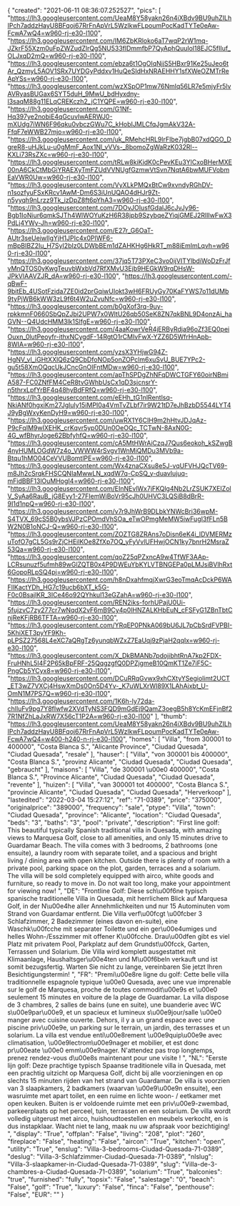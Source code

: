 {
"created": "2021-06-11 08:36:07.252527",
"pics": [
"https://lh3.googleusercontent.com/UeaM8Y58yakn26n4iXBdv9BU9uhZILhIPch7addzHayU8BFqoj67RrFnApVrL5WzlkwFLpoumPocKadTYTe0eAw-FcwA7wQ4=w960-rj-e30-l100",
"https://lh3.googleusercontent.com/IM6ZbKRloko6aT7wqP2rW1mq-JZkrF55Xzm0uFpZWZudZlrQg5NU533flDmmfbP7QyAphQuulol18EJC5fIIuf_OLJxqD2mQ=w960-rj-e30-l100",
"https://lh3.googleusercontent.com/ebza6t1OgOIqNjjS5HBxr91Ke25uJeo6tAr_QzmyL5AOV1SRx7UYDGyPddxv1HuQeSIdHxNRAEHHY1sfXWeOZMTrReApYSs=w960-rj-e30-l100",
"https://lh3.googleusercontent.com/wzXSpOP1mw76Nmlq56LR7e5mjyFr5lvAVRyasBUGax6SYT5duH_9MwU_bdHyxdny-l3saqM88g11ELqCREKczh2_jC1YQPE=w960-rj-e30-l100",
"https://lh3.googleusercontent.com/G1Nf-Hq397ye2nobiE4qGcuvIwAERWJ0-mXUdg7iWN6F96qku0vbczGWu7C_kHobIJMLCfqJgmAkV32A-FfqF7eWWB27mjo=w960-rj-e30-l100",
"https://lh3.googleusercontent.com/uk_RMehcHRL9lrFIbe7jgbB07xdQGO_DgreR8-uHJkLu-u0gMmF_Aox1Nl_vVVs-_8bomoZgWaRzK032Rl--KXLi73RsZXc=w960-rj-e30-l100",
"https://lh3.googleusercontent.com/tRLw8kiKidK0cPevKEu3YlCxoBHerMXE00nA6CkCtMbGiYRAEXyTmFZUdVVNUgfGzmwVtSvn7NqtA6bwMUFVobmEaVWR0Uw=w960-rj-e30-l100",
"https://lh3.googleusercontent.com/VyXLkPMQxBtCw9xvndyRGhDV-n1sozfyuFSxKRcv1AwM-Dm6S3iUnUQAO4dHJr9Zt-n5yyqh9nLrzz9Tk_izDpZ8ft6pYhA3=w960-rj-e30-l100",
"https://lh3.googleusercontent.com/7DOvJOIusfGdalJ6cJvJy96-Bgb1IoNiur6qmkSJTh4WlWOYuKzH6R38jpb9SzybqeZYiqjGMEJ2RIlIwFwX3PdLj4YWy-Jh=w960-rj-e30-l100",
"https://lh3.googleusercontent.com/E27r_G6OaT-AUtr3seUeiwIlgYjH1JPIc4x0PIWF6-mBpBIBZ2Iu_H7SyI2bIz0LDWbBEm1dZAHKHg6HkRT_m88iEmlmLqvh=w960-rj-e30-l100",
"https://lh3.googleusercontent.com/37jq5T73PXeC3vo0ijVITYlbdiWoDzFrJfvMnQTOS0yKwgTeuvbWxbVd7RfXMvU3Ejb9HEGkW9rqDHsW-JPkVlAAVZJR_dA=w960-rj-e30-l100",
"https://lh3.googleusercontent.com/-qBwF-9bitEb_4USotFzida7ZE0id2prGqiwUIokt3wH6FRUyGy70KaFYWS7o11dUMb9tyPjWB6kWW3zL9f6t4W2uZvuNfc=w960-rj-e30-l100",
"https://lh3.googleusercontent.com/b0gXof3rq-9uy-rpkkmnF0660SbQpZJbi2UPW7x0WltU26qb50SeK8ZN7qkBNL9D4onzAi_haGVN--Q4UdcHMM3lk1SlfgE=w960-rj-e30-l100",
"https://lh3.googleusercontent.com/4aaKowrVeR4jERByRdja96oZf3EQ0peiOuxn_0lutPeoyfr-ithxNCygdF-14RgtO1rCMIvFwX-YZZ6D5WfrHnApb-8WIA=w960-rj-e30-l100",
"https://lh3.googleusercontent.com/yzsX3YHjwG94Z-HgNV_vl_iGHtXXlQ6zQ9CbDfoNOp5onZOPclm6xuSvU_BUE7YPc2-gu5t58XmOQqcUkJCncGnOIFntMDw=w960-rj-e30-l100",
"https://lh3.googleusercontent.com/apThSPDgZhNFqDWCTGFY60oirNBmiA587-FC0ZNfFM4CeR8tvGWhbUsCx1qD3sjcnsrY-n5thrxLpfYrBF4q48hyBdFRfQ=w960-rj-e30-l100",
"https://lh3.googleusercontent.com/eEHh_tG1nlRentlsq-NkiANf0hgxiKm27Jgluly15iMPI0a4VmTvZLbf7ir9W21tD7eJhBzbD5544LYT4J9yBgWxyKenDyH9=w960-rj-e30-l100",
"https://lh3.googleusercontent.com/uwRX1Y6CIH9m2hHtvJDJqAz-P9cFqIM9wIXEHK_crKqvr5yp0DUn0OeOQc_TCTwN-8AxN0G-4G_wfBhyrJoge62BbfyhfQ=w960-rj-e30-l100",
"https://lh3.googleusercontent.com/cA5MtHWrAiCzqJ7Qus6eokoh_kSZwgB4nyHUMLOGdW7z4o_VWWW4rSvgv1WnMiQMDu3MVb9a-Btqu1hMO04CeVVUBomtlPE=w960-rj-e30-l100",
"https://lh3.googleusercontent.com/Wx4znaCXsu8e5J-vqUFVHJQcTV69-m8Jh2cSrqkFHSCQNIaMwwLN_xqdW7q-CpSQ_y-duavIujuq-mFidBBF13lOuMHogI4=w960-rj-e30-l100",
"https://lh3.googleusercontent.com/EInNEvlWx7jFKQlg4Nb2LrZSUK7XEIZolV_SyAa6RauB_jG8Eyy1-27FIemWiBoVr95cJh0UHVC3LQSiB8dBrR-9I1d1npQ=w960-rj-e30-l100",
"https://lh3.googleusercontent.com/v7r9JhWrB9DLbkYNWcBri36wpM-S4TVX_69cS5B0ybsVJPzCPOmdVhSOa_eTwOPmgMeMW5iwFugI3fFLn5BW2N0B1oNCJ-Q=w960-rj-e30-l100",
"https://lh3.googleusercontent.com/ZOZTG8ZRAns7oDisn6eK4i_IDVMERMzuTofO7gCL5Gs9rZjCHEilKOe8ZfXp7OQ_yFyVvlUFHwjOCN1ky7bnrH2MsraZ53Qa=w960-rj-e30-l100",
"https://lh3.googleusercontent.com/qoZ25qPZxncA9w4TfWF3AAp-LCRsunuzf5ufmh89wGlZQTB0x4P9DWEuYbKYLVTBNGEPa0pLMJsiBVlhRxt6GopoRLpSQ4pj=w960-rj-e30-l100",
"https://lh3.googleusercontent.com/h8nDxahfmqjXwrG3eoTmqAcDckP6WAFllKactYDh_HG7c19ucb6bXT_k5G-F0c0BsajlKR_3ICe46o92QYhkul13eGZahA=w960-rj-e30-l100",
"https://lh3.googleusercontent.com/REN2iks-forhUPajU0Ui-5fujzvC7zy277cr7wNqdX2vF6mB9Cy4p0lHNZALKHbEuN_cFSFyG1ZBnTbtCnjReKFjRB6TFTA=w960-rj-e30-l100",
"https://lh3.googleusercontent.com/YRqEP0PNkA069bU6JL7pCbSrdFVPBI-5KhiXET3pyYF9Kh-pLPSZ27568L4eXC7aQRgTz6yunqbWZxZ7EaUqj9zPjaH2qqIx=w960-rj-e30-l100",
"https://lh3.googleusercontent.com/X_DkBMANb7pdojibhtRnA7kp2FDX-FruHNhL5I4F2P65kBpFRF-25QqgzgfQ0DPZjgmeB10QmKT1Ze7iF5C-PngCb5YCyx8=w960-rj-e30-l100",
"https://lh3.googleusercontent.com/DCuRRqGvwx9xhCXtyYSegiolimt2UCT_ET3wZ7VXCj4HswXmDs0On5D4Yv-_K7uWLXrWI89X1LAhAjxbt_U-OmN1M7PS7Q=w960-rj-e30-l100",
"https://lh3.googleusercontent.com/1K6h-ly72da-chlIuFv9pg7Y8fIwfw2XVdTyNS3FQD9mGdEj9QamZ3oegB5h8YcKmEFjnBf27R1NfZhLaJxRW7X56cT1P2A=w960-rj-e30-l100"
],
"thumb": "https://lh3.googleusercontent.com/UeaM8Y58yakn26n4iXBdv9BU9uhZILhIPch7addzHayU8BFqoj67RrFnApVrL5WzlkwFLpoumPocKadTYTe0eAw-FcwA7wQ4=w400-h240-n-rj-e30-l100",
"homes": [
"Villa",
"from 300001 to 400000",
"Costa Blanca S.",
"Alicante Province",
"Ciudad Quesada",
"Ciudad Quesada",
"resale"
],
"hauser": [
"Villa",
"von 300001 bis 400000",
"Costa Blanca S.",
"provinz Alicante",
"Ciudad Quesada",
"Ciudad Quesada",
"gebraucht"
],
"maisons": [
"Villa",
"de 300001 \u00e0 400000",
"Costa Blanca S.",
"Province Alicante",
"Ciudad Quesada",
"Ciudad Quesada",
"revente"
],
"huizen": [
"Villa",
"van 300001 tot 400000",
"Costa Blanca S.",
"provincie Alicante",
"Ciudad Quesada",
"Ciudad Quesada",
"Herverkoop"
],
"lastedited": "2022-03-04 15:27:12",
"ref": "71-0389",
"price": "375000",
"originalprice": "389000",
"frequency": "sale",
"ptype": "Villa",
"town": "Ciudad Quesada",
"province": "Alicante",
"location": "Ciudad Quesada",
"beds": "3",
"baths": "3",
"pool": "private",
"description": "First line golf: This beautiful typically Spanish traditional villa in Quesada, with amazing views to Marquesa Golf, close to all amenities, and only 15 minutes drive to Guardamar Beach. The villa comes with 3 bedrooms, 2 bathrooms (one ensuite), a laundry room with separate toilet, and a spacious and bright living / dining area with open kitchen. Outside there is plenty of room with a private pool, parking space on the plot, garden, terraces and a solarium. The villa will be sold completely equipped with airco, white goods and furniture, so ready to move in. Do not wait too long, make your appointment for viewing now!  ",
"DE": "Frontline Golf: Diese sch\u00f6ne typisch spanische traditionelle Villa in Quesada, mit herrlichem Blick auf Marquesa Golf, in der N\u00e4he aller Annehmlichkeiten und nur 15 Autominuten vom Strand von Guardamar entfernt. Die Villa verf\u00fcgt \u00fcber 3 Schlafzimmer, 2 Badezimmer (eines davon en-suite), eine Waschk\u00fcche mit separater Toilette und ein ger\u00e4umiges und helles Wohn-/Esszimmer mit offener K\u00fcche. Drau\u00dfen gibt es viel Platz mit privatem Pool, Parkplatz auf dem Grundst\u00fcck, Garten, Terrassen und Solarium. Die Villa wird komplett ausgestattet mit Klimaanlage, Haushaltsger\u00e4ten und M\u00f6beln verkauft und ist somit bezugsfertig. Warten Sie nicht zu lange, vereinbaren Sie jetzt Ihren Besichtigungstermin! ",
"FR": "Premi\u00e8re ligne du golf: Cette belle villa traditionnelle espagnole typique \u00e0 Quesada, avec une vue imprenable sur le golf de Marquesa, proche de toutes commodit\u00e9s et \u00e0 seulement 15 minutes en voiture de la plage de Guardamar. La villa dispose de 3 chambres, 2 salles de bains (une en suite), une buanderie avec WC s\u00e9par\u00e9, et un spacieux et lumineux s\u00e9jour/salle \u00e0 manger avec cuisine ouverte. Dehors, il y a un grand espace avec une piscine priv\u00e9e, un parking sur le terrain, un jardin, des terrasses et un solarium. La villa est vendue enti\u00e8rement \u00e9quip\u00e9e avec climatisation, \u00e9lectrom\u00e9nager et mobilier, et est donc pr\u00eate \u00e0 emm\u00e9nager. N'attendez pas trop longtemps, prenez rendez-vous d\u00e8s maintenant pour une visite ! ",
"NL": "Eerste lijn golf: Deze prachtige typisch Spaanse traditionele villa in Quesada, met een prachtig uitzicht op Marquesa Golf, dicht bij alle voorzieningen en op slechts 15 minuten rijden van het strand van Guardamar. De villa is voorzien van 3 slaapkamers, 2 badkamers (waarvan \u00e9\u00e9n ensuite), een wasruimte met apart toilet, en een ruime en lichte woon- / eetkamer met open keuken. Buiten is er voldoende ruimte met een priv\u00e9-zwembad, parkeerplaats op het perceel, tuin, terrassen en een solarium. De villa wordt volledig uitgerust met airco, huishoudtoestellen en meubels verkocht, en is dus instapklaar. Wacht niet te lang, maak nu uw afspraak voor bezichtiging! ",
"display": "True",
"offplan": "False",
"living": "208",
"plot": "260",
"fireplace": "False",
"heating": "False",
"aircon": "True",
"kitchen": "open",
"utility": "True",
"enslug": "Villa-3-bedrooms-Ciudad-Quesada-71-0389",
"deslug": "Villa-3-Schlafzimmer-Ciudad-Quesada-71-0389",
"nlslug": "Villa-3-slaapkamer-in-Ciudad-Quesada-71-0389",
"slug": "Villa-de-3-chambres-a-Ciudad-Quesada-71-0389",
"solarium": "True",
"balconies": "true",
"furnished": "fully",
"topsix": "False",
"salestage": "0",
"beach": "False",
"golf": "True",
"luxury": "False",
"finca": "False",
"penthouse": "False",
"EUR": ""
}